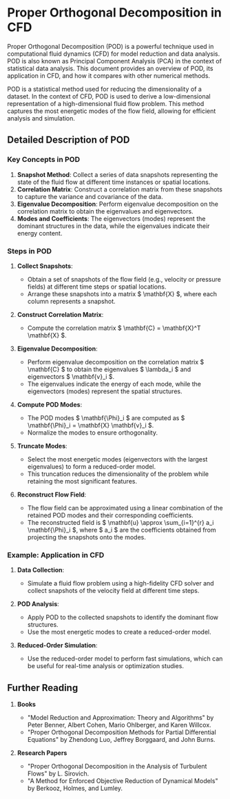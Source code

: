 # Proper Orthogonal Decomposition in CFD

Proper Orthogonal Decomposition (POD) is a powerful technique used in computational fluid dynamics (CFD) for model reduction and data analysis. POD is also known as Principal Component Analysis (PCA) in the context of statistical data analysis. This document provides an overview of POD, its application in CFD, and how it compares with other numerical methods.

POD is a statistical method used for reducing the dimensionality of a dataset. In the context of CFD, POD is used to derive a low-dimensional representation of a high-dimensional fluid flow problem. This method captures the most energetic modes of the flow field, allowing for efficient analysis and simulation.

## Detailed Description of POD

### Key Concepts in POD

1. **Snapshot Method**: Collect a series of data snapshots representing the state of the fluid flow at different time instances or spatial locations.
2. **Correlation Matrix**: Construct a correlation matrix from these snapshots to capture the variance and covariance of the data.
3. **Eigenvalue Decomposition**: Perform eigenvalue decomposition on the correlation matrix to obtain the eigenvalues and eigenvectors.
4. **Modes and Coefficients**: The eigenvectors (modes) represent the dominant structures in the data, while the eigenvalues indicate their energy content.

### Steps in POD

1. **Collect Snapshots**: 
    - Obtain a set of snapshots of the flow field (e.g., velocity or pressure fields) at different time steps or spatial locations.
    - Arrange these snapshots into a matrix $ \mathbf{X} $, where each column represents a snapshot.

2. **Construct Correlation Matrix**:
    - Compute the correlation matrix $ \mathbf{C} = \mathbf{X}^T \mathbf{X} $.

3. **Eigenvalue Decomposition**:
    - Perform eigenvalue decomposition on the correlation matrix $ \mathbf{C} $ to obtain the eigenvalues $ \lambda_i $ and eigenvectors $ \mathbf{v}_i $.
    - The eigenvalues indicate the energy of each mode, while the eigenvectors (modes) represent the spatial structures.

4. **Compute POD Modes**:
    - The POD modes $ \mathbf{\Phi}_i $ are computed as $ \mathbf{\Phi}_i = \mathbf{X} \mathbf{v}_i $.
    - Normalize the modes to ensure orthogonality.

5. **Truncate Modes**:
    - Select the most energetic modes (eigenvectors with the largest eigenvalues) to form a reduced-order model.
    - This truncation reduces the dimensionality of the problem while retaining the most significant features.

6. **Reconstruct Flow Field**:
    - The flow field can be approximated using a linear combination of the retained POD modes and their corresponding coefficients.
    - The reconstructed field is $ \mathbf{u} \approx \sum_{i=1}^{r} a_i \mathbf{\Phi}_i $, where $ a_i $ are the coefficients obtained from projecting the snapshots onto the modes.

### Example: Application in CFD

1. **Data Collection**:
    - Simulate a fluid flow problem using a high-fidelity CFD solver and collect snapshots of the velocity field at different time steps.

2. **POD Analysis**:
    - Apply POD to the collected snapshots to identify the dominant flow structures.
    - Use the most energetic modes to create a reduced-order model.

3. **Reduced-Order Simulation**:
    - Use the reduced-order model to perform fast simulations, which can be useful for real-time analysis or optimization studies.

## Further Reading

1. **Books**
    - "Model Reduction and Approximation: Theory and Algorithms" by Peter Benner, Albert Cohen, Mario Ohlberger, and Karen Willcox.
    - "Proper Orthogonal Decomposition Methods for Partial Differential Equations" by Zhendong Luo, Jeffrey Borggaard, and John Burns.

2. **Research Papers**
    - "Proper Orthogonal Decomposition in the Analysis of Turbulent Flows" by L. Sirovich.
    - "A Method for Enforced Objective Reduction of Dynamical Models" by Berkooz, Holmes, and Lumley.

